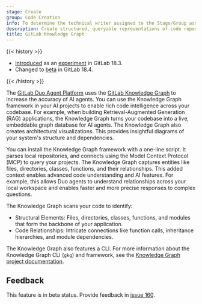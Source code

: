 ```yaml
---
stage: Create
group: Code Creation
info: To determine the technical writer assigned to the Stage/Group associated with this page, see https://handbook.gitlab.com/handbook/product/ux/technical-writing/#assignments
description: Create structured, queryable representations of code repositories to power AI features and enhance developer productivity with the GitLab Knowledge Graph.
title: GitLab Knowledge Graph
---
```


{{< history >}}

- [Introduced](https://gitlab.com/groups/gitlab-org/rust/-/epics/11) as an [experiment](../../../../policy/development_stages_support.md#experiment) in GitLab 18.3.
- Changed to [beta](../../../../policy/development_stages_support.md#beta) in GitLab 18.4.

{{< /history >}}

The [GitLab Duo Agent Platform](../../../duo_agent_platform/_index.md) uses the
[GitLab Knowledge Graph](https://gitlab-org.gitlab.io/rust/knowledge-graph) to increase the
accuracy of AI agents. You can use the Knowledge Graph framework in your AI projects to enable rich
code intelligence across your codebase. For example, when building Retrieval-Augmented Generation (RAG)
applications, the Knowledge Graph turns your codebase into a live, embeddable graph database
for AI agents. The Knowledge Graph also creates architectural visualizations. This provides insightful diagrams of your system's structure and dependencies.

You can install the Knowledge Graph framework with a one-line script. It parses local
repositories, and connects using the Model Context Protocol (MCP) to query your projects. The Knowledge
Graph captures entities like files, directories, classes, functions, and their relationships. This added context enables advanced code understanding and AI features. For example, this allows Duo agents
to understand relationships across your local workspace and enables faster and more precise responses
to complex questions.

The Knowledge Graph scans your code to identify:

- Structural Elements: Files, directories, classes, functions, and modules that form the
  backbone of your application.
- Code Relationships: Intricate connections like function calls, inheritance hierarchies,
  and module dependencies.

The Knowledge Graph also features a CLI. For more information about the Knowledge Graph CLI (`gkg`)
and framework, see the
[Knowledge Graph project documentation](https://gitlab-org.gitlab.io/rust/knowledge-graph).

## Feedback

This feature is in beta status. Provide feedback in [issue 160](https://gitlab.com/gitlab-org/rust/knowledge-graph/-/issues/160).
